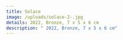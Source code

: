 ```yaml
---
title: Solace
image: /uploads/solace-2-.jpg
details: 2022, Bronze, 7 x 5 x 6 cm
description: " 2022, Bronze, 7 x 5 x 6 cm"
---
```

